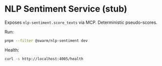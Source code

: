 # NLP Sentiment Service (stub)

Exposes `nlp-sentiment.score_texts` via MCP. Deterministic pseudo-scores.

Run:
```bash
pnpm --filter @swarm/nlp-sentiment dev
```

Health:
```bash
curl -s http://localhost:4005/health
```


